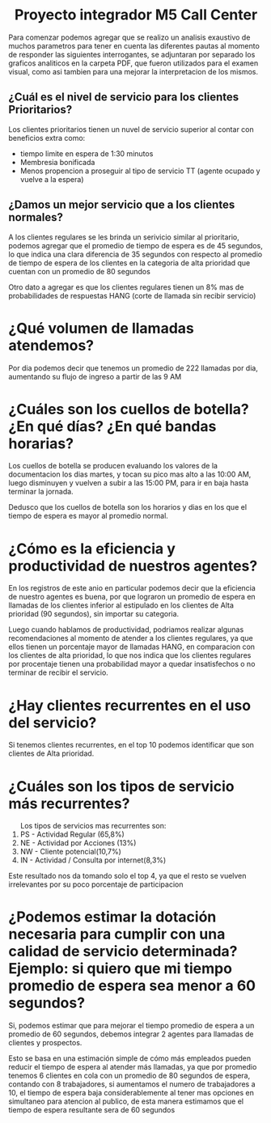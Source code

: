 <h1><center>Proyecto integrador M5 Call Center</center></h1>


<p>Para comenzar podemos agregar que se realizo un analisis exaustivo de muchos parametros para tener en cuenta las diferentes pautas al momento de responder las siguientes interrogantes, se adjuntaran por separado los graficos analiticos en la carpeta PDF, que fueron utilizados para el examen visual, como asi tambien para una mejorar la interpretacion de los mismos.  </p>


<h2>¿Cuál es el nivel de servicio para los clientes Prioritarios?</h2>
<p>Los clientes prioritarios tienen un nuvel de servicio superior al contar con beneficios extra como:</p>
<ul>
<li>tiempo limite en espera de 1:30 minutos</li>
<li>Membresia bonificada</li>
<li>Menos propencion a proseguir al tipo de servicio TT (agente ocupado y vuelve a la espera)</li>
</ul>

<h2>¿Damos un mejor servicio que a los clientes normales?</h2>
<p>A los clientes regulares se les brinda un serivicio similar al prioritario, podemos agregar que el promedio de tiempo de espera es de 45 segundos, lo que indica una clara diferencia de 35 segundos con respecto al promedio de tiempo de espera de los clientes en la categoria de alta prioridad que cuentan con un promedio de 80 segundos</p>
<p>Otro dato a agregar es que los clientes regulares tienen un 8% mas de probabilidades de respuestas HANG (corte de llamada sin recibir servicio)</p>

<h1>¿Qué volumen de llamadas atendemos?</h1>
<p>Por dia podemos decir que tenemos un promedio de 222 llamadas por dia, aumentando su flujo de ingreso a partir de las 9 AM</p>

<h1>¿Cuáles son los cuellos de botella? ¿En qué días? ¿En qué bandas horarias?</h1>
<p>Los cuellos de botella se producen evaluando los valores de la documentacion los dias martes, y tocan su pico mas alto a las 10:00 AM, luego disminuyen y vuelven a subir a las 15:00 PM, para ir en baja hasta terminar la jornada.</p>
<p>Dedusco que los cuellos de botella son los horarios y dias en los que el tiempo de espera es mayor al promedio normal.</p>

<h1>¿Cómo es la eficiencia y productividad de nuestros agentes?</h1>
<p>En los registros de este anio en particular podemos decir que la eficiencia de nuestro agentes es buena, por que lograron un promedio de espera en llamadas de los clientes inferior al estipulado en los clientes de Alta prioridad (90 segundos), sin importar su categoria.</p>
<p>Luego cuando hablamos de productividad, podriamos realizar algunas recomendaciones al momento de atender a los clientes regulares, ya que ellos tienen un porcentaje mayor de  llamadas HANG, en comparacion con los clientes de alta prioridad, lo que nos indica que los clientes regulares por procentaje tienen una probabilidad mayor a quedar insatisfechos o no terminar de recibir el servicio.</p>

<h1>¿Hay clientes recurrentes en el uso del servicio?</h1>
<p>Si tenemos clientes recurrentes, en el top 10 podemos identificar que son clientes de Alta prioridad.</p>

<h1>¿Cuáles son los tipos de servicio más recurrentes?</h1>
<ol>Los tipos de servicios mas recurrentes son:
<li>PS - Actividad Regular (65,8%)</li>
<li>NE - Actividad por Acciones (13%)</li>
<li>NW - Cliente potencial(10,7%)</li>
<li>IN - Actividad / Consulta por internet(8,3%)</li>
</ol>
<p>Este resultado nos da tomando solo el top 4, ya que el resto se vuelven irrelevantes por su poco porcentaje de participacion</p>

<h1>¿Podemos estimar la dotación necesaria para cumplir con una calidad de servicio determinada? Ejemplo: si quiero que mi tiempo promedio de espera sea menor a 60 segundos?</h1>

<p>Si, podemos estimar que para mejorar el tiempo promedio de espera a un promedio de 60 segundos, debemos integrar 2 agentes para llamadas de clientes y prospectos.</p>
<p>Esto se basa en una estimación simple de cómo más empleados pueden reducir el tiempo de espera al atender más llamadas, ya que por promedio tenemos 6 clientes en cola con un promedio de 80 segundos de espera, contando con 8 trabajadores, si aumentamos el numero de trabajadores a 10, el tiempo de espera baja considerablemente al tener mas opciones en simultaneo para atencion al publico, de esta manera estimamos que el tiempo de espera resultante sera de 60 segundos</p>


